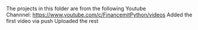The projects in this folder are from the following Youtube Channnel: https://www.youtube.com/c/FinancemitPython/videos
Added the first video via push
Uploaded the rest
